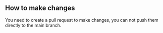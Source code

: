 ## How to make changes
You need to create a pull request to make changes, you can not push them directly to the main branch.
